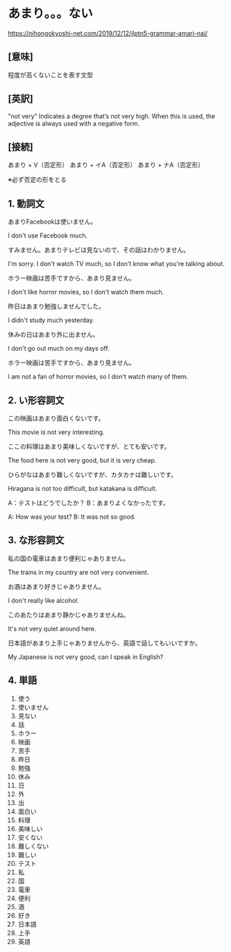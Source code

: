# あまり。。。ない

<https://nihongokyoshi-net.com/2019/12/12/jlptn5-grammar-amari-nai/>

## [意味]
程度が高くないことを表す文型

## [英訳]
"not very"
Indicates a degree that’s not very high.
When this is used, the adjective is always used with a negative form.

## [接続]
あまり + V（否定形）
あまり + イA（否定形）
あまり + ナA（否定形）

※必ず否定の形をとる

## 1. 動詞文

あまりFacebookは使いません。

I don't use Facebook much.

すみません。あまりテレビは見ないので、その話はわかりません。

I'm sorry. I don't watch TV much, so I don't know what you're talking about.

ホラー映画は苦手ですから、あまり見ません。

I don't like horror movies, so I don't watch them much.

昨日はあまり勉強しませんでした。

I didn't study much yesterday.

休みの日はあまり外に出ません。

I don't go out much on my days off.

ホラー映画は苦手ですから、あまり見ません。

I am not a fan of horror movies, so I don't watch many of them.

## 2. い形容詞文

この映画はあまり面白くないです。

This movie is not very interesting.

ここの料理はあまり美味しくないですが、とても安いです。

The food here is not very good, but it is very cheap.

ひらがなはあまり難しくないですが、カタカナは難しいです。

Hiragana is not too difficult, but katakana is difficult.

A：テストはどうでしたか？
B：あまりよくなかったです。

A: How was your test?
B: It was not so good.

## 3. な形容詞文
私の国の電車はあまり便利じゃありません。

The trains in my country are not very convenient.

お酒はあまり好きじゃありません。

I don't really like alcohol.

このあたりはあまり静かじゃありませんね。

It's not very quiet around here.

日本語があまり上手じゃありませんから、英語で話してもいいですか。

My Japanese is not very good, can I speak in English?

## 4. 単語
1. 使う
2. 使いません
3. 見ない
4. 話
5. ホラー
6. 映画
7. 苦手
8. 昨日
9. 勉強
10. 休み
11. 日
12. 外
13. 出
14. 面白い
15. 料理
16. 美味しい
17. 安くない
18. 難しくない
19. 難しい
20. テスト
21. 私
22. 国
23. 電車
24. 便利
25. 酒
26. 好き
27. 日本語
28. 上手
29. 英語
